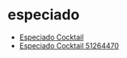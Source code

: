 # especiado

 * [Especiado Cocktail](../../index/e/especiado-cocktail-51264470.json)
 * [Especiado Cocktail 51264470](../../index/e/especiado-cocktail-51264470.json)
